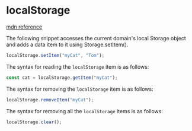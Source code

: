 # localStorage

[mdn reference](https://developer.mozilla.org/en-US/docs/Web/API/Window/localStorage)

The following snippet accesses the current domain's local Storage object and adds a data item to it using Storage.setItem().

```js
localStorage.setItem("myCat", "Tom");
```

The syntax for reading the `localStorage` item is as follows:

```js
const cat = localStorage.getItem("myCat");
```

The syntax for removing the `localStorage` item is as follows:

```js
localStorage.removeItem("myCat");
```

The syntax for removing all the `localStorage` items is as follows:

```js
localStorage.clear();
```

